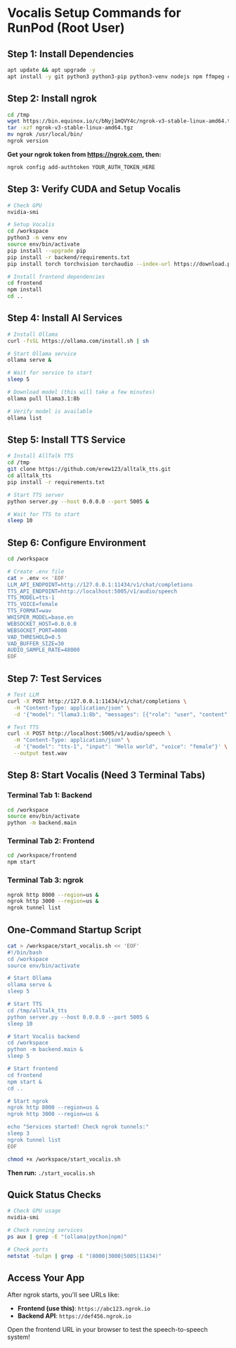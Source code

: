 # Vocalis Setup Commands for RunPod (Root User)

## Step 1: Install Dependencies
```bash
apt update && apt upgrade -y
apt install -y git python3 python3-pip python3-venv nodejs npm ffmpeg curl wget unzip
```

## Step 2: Install ngrok
```bash
cd /tmp
wget https://bin.equinox.io/c/bNyj1mQVY4c/ngrok-v3-stable-linux-amd64.tgz
tar -xzf ngrok-v3-stable-linux-amd64.tgz
mv ngrok /usr/local/bin/
ngrok version
```

**Get your ngrok token from https://ngrok.com, then:**
```bash
ngrok config add-authtoken YOUR_AUTH_TOKEN_HERE
```

## Step 3: Verify CUDA and Setup Vocalis
```bash
# Check GPU
nvidia-smi

# Setup Vocalis
cd /workspace
python3 -m venv env
source env/bin/activate
pip install --upgrade pip
pip install -r backend/requirements.txt
pip install torch torchvision torchaudio --index-url https://download.pytorch.org/whl/cu124

# Install frontend dependencies
cd frontend
npm install
cd ..
```

## Step 4: Install AI Services
```bash
# Install Ollama
curl -fsSL https://ollama.com/install.sh | sh

# Start Ollama service
ollama serve &

# Wait for service to start
sleep 5

# Download model (this will take a few minutes)
ollama pull llama3.1:8b

# Verify model is available
ollama list
```

## Step 5: Install TTS Service
```bash
# Install AllTalk TTS
cd /tmp
git clone https://github.com/erew123/alltalk_tts.git
cd alltalk_tts
pip install -r requirements.txt

# Start TTS server
python server.py --host 0.0.0.0 --port 5005 &

# Wait for TTS to start
sleep 10
```

## Step 6: Configure Environment
```bash
cd /workspace

# Create .env file
cat > .env << 'EOF'
LLM_API_ENDPOINT=http://127.0.0.1:11434/v1/chat/completions
TTS_API_ENDPOINT=http://localhost:5005/v1/audio/speech
TTS_MODEL=tts-1
TTS_VOICE=female
TTS_FORMAT=wav
WHISPER_MODEL=base.en
WEBSOCKET_HOST=0.0.0.0
WEBSOCKET_PORT=8000
VAD_THRESHOLD=0.5
VAD_BUFFER_SIZE=30
AUDIO_SAMPLE_RATE=48000
EOF
```

## Step 7: Test Services
```bash
# Test LLM
curl -X POST http://127.0.0.1:11434/v1/chat/completions \
  -H "Content-Type: application/json" \
  -d '{"model": "llama3.1:8b", "messages": [{"role": "user", "content": "Hello"}], "max_tokens": 50}'

# Test TTS
curl -X POST http://localhost:5005/v1/audio/speech \
  -H "Content-Type: application/json" \
  -d '{"model": "tts-1", "input": "Hello world", "voice": "female"}' \
  --output test.wav
```

## Step 8: Start Vocalis (Need 3 Terminal Tabs)

### Terminal Tab 1: Backend
```bash
cd /workspace
source env/bin/activate
python -m backend.main
```

### Terminal Tab 2: Frontend
```bash
cd /workspace/frontend
npm start
```

### Terminal Tab 3: ngrok
```bash
ngrok http 8000 --region=us &
ngrok http 3000 --region=us &
ngrok tunnel list
```

## One-Command Startup Script
```bash
cat > /workspace/start_vocalis.sh << 'EOF'
#!/bin/bash
cd /workspace
source env/bin/activate

# Start Ollama
ollama serve &
sleep 5

# Start TTS
cd /tmp/alltalk_tts
python server.py --host 0.0.0.0 --port 5005 &
sleep 10

# Start Vocalis backend
cd /workspace
python -m backend.main &
sleep 5

# Start frontend
cd frontend
npm start &
cd ..

# Start ngrok
ngrok http 8000 --region=us &
ngrok http 3000 --region=us &

echo "Services started! Check ngrok tunnels:"
sleep 3
ngrok tunnel list
EOF

chmod +x /workspace/start_vocalis.sh
```

**Then run:** `./start_vocalis.sh`

## Quick Status Checks
```bash
# Check GPU usage
nvidia-smi

# Check running services
ps aux | grep -E "(ollama|python|npm)"

# Check ports
netstat -tulpn | grep -E "(8000|3000|5005|11434)"
```

## Access Your App
After ngrok starts, you'll see URLs like:
- **Frontend (use this)**: `https://abc123.ngrok.io`
- **Backend API**: `https://def456.ngrok.io`

Open the frontend URL in your browser to test the speech-to-speech system!